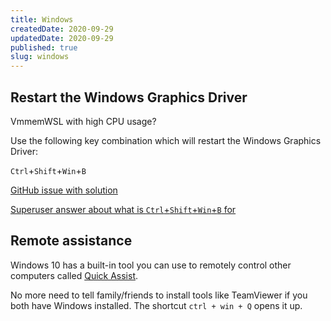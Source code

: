 ```yaml
---
title: Windows
createdDate: 2020-09-29
updatedDate: 2020-09-29
published: true
slug: windows
---
```


## Restart the Windows Graphics Driver

VmmemWSL with high CPU usage?

Use the following key combination which will restart the Windows
Graphics Driver:

`Ctrl`+`Shift`+`Win`+`B`

[GitHub issue with solution]

[Superuser answer about what is `Ctrl`+`Shift`+`Win`+`B` for]

<!-- Links -->

[github issue with solution]:
  https://github.com/microsoft/WSL/issues/6982#issuecomment-874494132
[superuser answer about what is `ctrl`+`shift`+`win`+`b` for]:
  https://superuser.com/a/1145620/193757

## Remote assistance

Windows 10 has a built-in tool you can use to remotely control other computers called [Quick Assist](https://support.microsoft.com/en-gb/windows/solve-pc-problems-over-a-remote-connection-b077e31a-16f4-2529-1a47-21f6a9040bf3).

No more need to tell family/friends to install tools like TeamViewer if you both have Windows installed.
The shortcut `ctrl + win + Q` opens it up.
